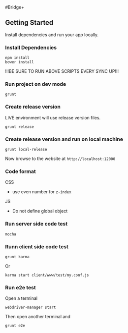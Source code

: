 #Bridge+

## Getting Started

Install dependencies and run your app locally.

### Install Dependencies

```
npm install
bower install
```

!!!BE SURE TO RUN ABOVE SCRIPTS EVERY SYNC UP!!!

### Run project on dev mode

```
grunt
```

### Create release version
LIVE environment will use release version files.
```
grunt release
```

### Create release version and run on local machine 
```
grunt local-release
```

Now browse to the website at `http://localhost:12000`

### Code format

CSS
- use even number for `z-index`

JS
- Do not define global object

### Run server side code test
```
mocha
```

### Runn client side code test
```
grunt karma
```

Or

```
karma start client/www/test/my.conf.js
```

### Run e2e test
Open a terminal
```
webdriver-manager start
```

Then open another terminal and 
```
grunt e2e
```